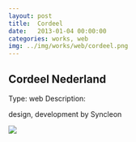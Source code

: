 ```yaml
---
layout: post
title:  Cordeel
date:   2013-01-04 00:00:00
categories: works, web
img: ../img/works/web/cordeel.png
---
```

<h2>Cordeel Nederland</h2>
<label>Type:</label>
<span>web</span>
<label>Description:</label>
<p>design, development by Syncleon</p>
<img src="/img/works/web/cordeel.png">